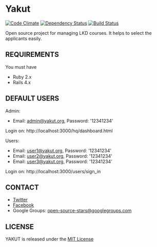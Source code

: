 # Yakut
[![Code Climate](https://codeclimate.com/github/yakut-project/yakut.png)](https://codeclimate.com/github/yakut-project/yakut)
[![Dependency Status](https://gemnasium.com/yakut-project/yakut.png)](https://gemnasium.com/yakut-project/yakut)
[![Build Status](https://travis-ci.org/yakut-project/yakut.png?branch=develop)](https://travis-ci.org/yakut-project/yakut)

Open source project for managing LKD courses. It helps to select the applicants easily.

## REQUIREMENTS

You must have

* Ruby 2.x
* Rails 4.x

## DEFAULT USERS

Admin:
* Email: admin@yakut.org, Password: '12341234'

Login on: http://localhost:3000/hq/dashboard.html

Users:
* Email: user1@yakut.org, Password: '12341234'
* Email: user2@yakut.org, Password: '12341234'
* Email: user3@yakut.org, Password: '12341234'

Login on: http://localhost:3000/users/sign_in

## CONTACT

* [Twitter](https://twitter.com/yakutproject)
* [Facebook](https://www.facebook.com/yakutproject)
* Google Groups: open-source-stars@googlegroups.com

## LICENSE

YAKUT is released under the [MIT License](http://www.opensource.org/licenses/MIT)
